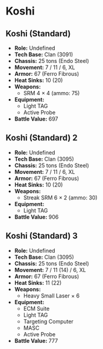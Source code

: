 # Koshi
## Koshi (Standard)
- **Role:** Undefined
- **Tech Base:** Clan (3091)
- **Chassis:** 25 tons (Endo Steel)
- **Movement:** 7 / 11 / 6, XL
- **Armor:** 67 (Ferro Fibrous)
- **Heat Sinks:** 10 (20)
- **Weapons:**
  - SRM 4 × 4 (ammo: 75)
- **Equipment:**
  - Light TAG
  - Active Probe
- **Battle Value:** 697

## Koshi (Standard) 2
- **Role:** Undefined
- **Tech Base:** Clan (3095)
- **Chassis:** 25 tons (Endo Steel)
- **Movement:** 7 / 11 / 6, XL
- **Armor:** 67 (Ferro Fibrous)
- **Heat Sinks:** 10 (20)
- **Weapons:**
  - Streak SRM 6 × 2 (ammo: 30)
- **Equipment:**
  - Light TAG
- **Battle Value:** 906

## Koshi (Standard) 3
- **Role:** Undefined
- **Tech Base:** Clan (3095)
- **Chassis:** 25 tons (Endo Steel)
- **Movement:** 7 / 11 (14) / 6, XL
- **Armor:** 67 (Ferro Fibrous)
- **Heat Sinks:** 11 (22)
- **Weapons:**
  - Heavy Small Laser × 6
- **Equipment:**
  - ECM Suite
  - Light TAG
  - Targeting Computer
  - MASC
  - Active Probe
- **Battle Value:** 777

